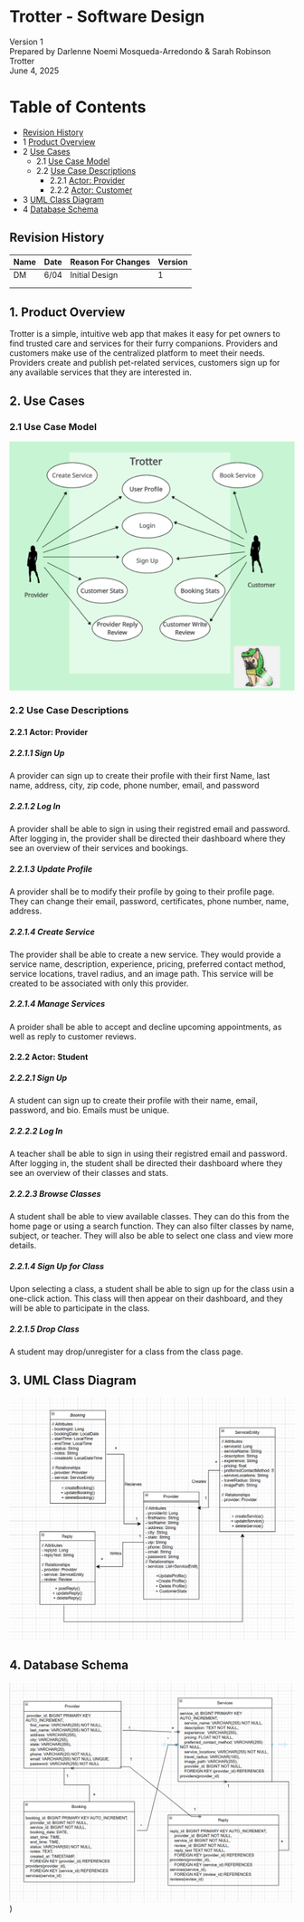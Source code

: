 # Trotter - Software Design 

Version 1  
Prepared by Darlenne Noemi Mosqueda-Arredondo & Sarah Robinson\
Trotter\
June 4, 2025

Table of Contents
=================
* [Revision History](#revision-history)
* 1 [Product Overview](#1-product-overview)
* 2 [Use Cases](#2-use-cases)
  * 2.1 [Use Case Model](#21-use-case-model)
  * 2.2 [Use Case Descriptions](#22-use-case-descriptions)
    * 2.2.1 [Actor: Provider](#221-actor-provider)
    * 2.2.2 [Actor: Customer](#222-actor-customer) 
* 3 [UML Class Diagram](#3-uml-class-diagram)
* 4 [Database Schema](#4-database-schema)

## Revision History
| Name | Date    | Reason For Changes  | Version   |
| ---- | ------- | ------------------- | --------- |
|  DM  | 6/04    | Initial Design      |    1      |
|      |         |                     |           |
|      |         |                     |           |

## 1. Product Overview
Trotter is a simple, intuitive web app that makes it easy for pet owners to find trusted care and services for their furry companions. Providers and customers make use of the centralized platform to meet their needs. Providers create and publish pet-related services, customers sign up for any available services that they are interested in.

## 2. Use Cases
### 2.1 Use Case Model
![Use Case Model](https://github.com/Darlenne-M/su25-Group5/blob/BackendAPI-Darlenne/Object-Oriented-Design/use-case-model.png)

### 2.2 Use Case Descriptions

#### 2.2.1 Actor: Provider
##### 2.2.1.1 Sign Up
A provider can sign up to create their profile with their first Name, last name, address, city, zip code, phone number, email, and password

##### 2.2.1.2 Log In
A provider shall be able to sign in using their registred email and password. After logging in, the provider shall be directed their dashboard where they see an overview of their services and bookings.
##### 2.2.1.3 Update Profile
A provider shall be to modify their profile by going to their profile page. They can change their email, password, certificates, phone number, name, address.
##### 2.2.1.4 Create Service
The provider shall be able to create a new service. They would provide a service name, description, experience, pricing, preferred contact method, service locations, travel radius, and an image path. This service will be created to be associated with only this provider.
##### 2.2.1.4 Manage Services 
A proider shall be able to accept and decline upcoming appointments, as well as reply to customer reviews.

#### 2.2.2 Actor: Student
##### 2.2.2.1 Sign Up
A student can sign up to create their profile with their name, email, password, and bio. Emails must be unique.
##### 2.2.2.2 Log In
A teacher shall be able to sign in using their registred email and password. After logging in, the student shall be directed their dashboard where they see an overview of their classes and stats.
##### 2.2.2.3 Browse Classes
A student shall be able to view available classes. They can do this from the home page or using a search function. They can also filter classes by name, subject, or teacher. They will also be able to select one class and view more details.
##### 2.2.1.4 Sign Up for Class
Upon selecting a class, a student shall be able to sign up for the class usin a one-click action. This class will then appear on their dashboard, and they will be able to participate in the class.
##### 2.2.1.5 Drop Class
A student may drop/unregister for a class from the class page.

## 3. UML Class Diagram
![UML Class Diagram](https://github.com/Darlenne-M/su25-Group5/blob/BackendAPI-Darlenne/Object-Oriented-Design/provider-class-diagram-Darlenne.png)
## 4. Database Schema
![UML Class Diagram](https://github.com/Darlenne-M/su25-Group5/blob/BackendAPI-Darlenne/Object-Oriented-Design/provider-database-schema-Darlenne.png))
